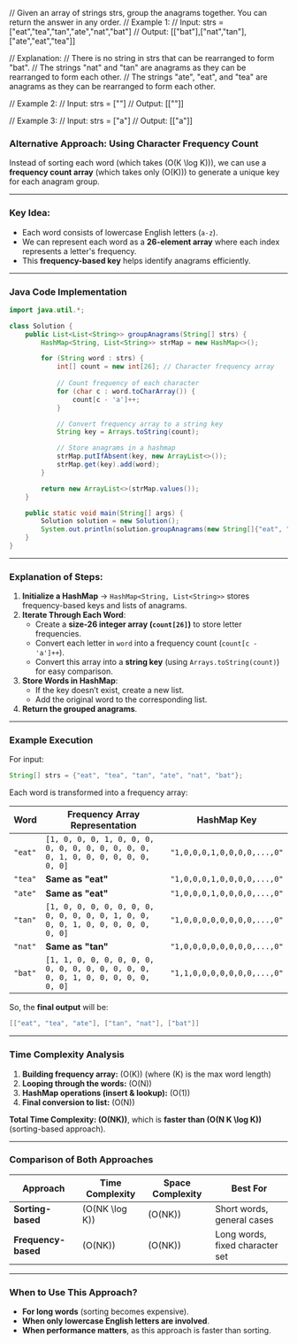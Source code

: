 // Given an array of strings strs, group the anagrams together. You can return the answer in any order.
// Example 1:
// Input: strs = ["eat","tea","tan","ate","nat","bat"]
// Output: [["bat"],["nat","tan"],["ate","eat","tea"]]

// Explanation:
// There is no string in strs that can be rearranged to form "bat".
// The strings "nat" and "tan" are anagrams as they can be rearranged to form each other.
// The strings "ate", "eat", and "tea" are anagrams as they can be rearranged to form each other.

// Example 2:
// Input: strs = [""]
// Output: [[""]]

// Example 3:
// Input: strs = ["a"]
// Output: [["a"]]

### **Alternative Approach: Using Character Frequency Count**
Instead of sorting each word (which takes \(O(K \log K)\)), we can use a **frequency count array** (which takes only \(O(K)\)) to generate a unique key for each anagram group.

---

### **Key Idea:**
- Each word consists of lowercase English letters (`a-z`).
- We can represent each word as a **26-element array** where each index represents a letter's frequency.
- This **frequency-based key** helps identify anagrams efficiently.

---

### **Java Code Implementation**
```java
import java.util.*;

class Solution {
    public List<List<String>> groupAnagrams(String[] strs) {
        HashMap<String, List<String>> strMap = new HashMap<>();

        for (String word : strs) {
            int[] count = new int[26]; // Character frequency array
            
            // Count frequency of each character
            for (char c : word.toCharArray()) {
                count[c - 'a']++; 
            }

            // Convert frequency array to a string key
            String key = Arrays.toString(count);

            // Store anagrams in a hashmap
            strMap.putIfAbsent(key, new ArrayList<>());
            strMap.get(key).add(word);
        }

        return new ArrayList<>(strMap.values());
    }

    public static void main(String[] args) {
        Solution solution = new Solution();
        System.out.println(solution.groupAnagrams(new String[]{"eat", "tea", "tan", "ate", "nat", "bat"}));
    }
}
```

---

### **Explanation of Steps:**
1. **Initialize a HashMap** → `HashMap<String, List<String>>` stores frequency-based keys and lists of anagrams.
2. **Iterate Through Each Word**:
   - Create a **size-26 integer array (`count[26]`)** to store letter frequencies.
   - Convert each letter in `word` into a frequency count (`count[c - 'a']++`).
   - Convert this array into a **string key** (using `Arrays.toString(count)`) for easy comparison.
3. **Store Words in HashMap**:
   - If the key doesn’t exist, create a new list.
   - Add the original word to the corresponding list.
4. **Return the grouped anagrams**.

---

### **Example Execution**
For input:
```java
String[] strs = {"eat", "tea", "tan", "ate", "nat", "bat"};
```
Each word is transformed into a frequency array:

| Word  | Frequency Array Representation | HashMap Key |
|-------|--------------------------------|------------|
| `"eat"` | `[1, 0, 0, 0, 1, 0, 0, 0, 0, 0, 0, 0, 0, 0, 0, 0, 0, 1, 0, 0, 0, 0, 0, 0, 0, 0]` | `"1,0,0,0,1,0,0,0,0,...,0"` |
| `"tea"` | **Same as "eat"** | `"1,0,0,0,1,0,0,0,0,...,0"` |
| `"ate"` | **Same as "eat"** | `"1,0,0,0,1,0,0,0,0,...,0"` |
| `"tan"` | `[1, 0, 0, 0, 0, 0, 0, 0, 0, 0, 0, 0, 0, 1, 0, 0, 0, 0, 1, 0, 0, 0, 0, 0, 0, 0]` | `"1,0,0,0,0,0,0,0,0,...,0"` |
| `"nat"` | **Same as "tan"** | `"1,0,0,0,0,0,0,0,0,...,0"` |
| `"bat"` | `[1, 1, 0, 0, 0, 0, 0, 0, 0, 0, 0, 0, 0, 0, 0, 0, 0, 0, 1, 0, 0, 0, 0, 0, 0, 0]` | `"1,1,0,0,0,0,0,0,0,...,0"` |

So, the **final output** will be:
```java
[["eat", "tea", "ate"], ["tan", "nat"], ["bat"]]
```

---

### **Time Complexity Analysis**
1. **Building frequency array:** \(O(K)\) (where \(K\) is the max word length)
2. **Looping through the words:** \(O(N)\)
3. **HashMap operations (insert & lookup):** \(O(1)\)
4. **Final conversion to list:** \(O(N)\)

**Total Time Complexity: \(O(NK)\)**, which is **faster than \(O(N K \log K)\)** (sorting-based approach).

---

### **Comparison of Both Approaches**
| Approach | Time Complexity | Space Complexity | Best For |
|----------|---------------|-----------------|----------|
| **Sorting-based** | \(O(NK \log K)\) | \(O(NK)\) | Short words, general cases |
| **Frequency-based** | \(O(NK)\) | \(O(NK)\) | Long words, fixed character set |

---

### **When to Use This Approach?**
- **For long words** (sorting becomes expensive).
- **When only lowercase English letters are involved**.
- **When performance matters**, as this approach is faster than sorting.
